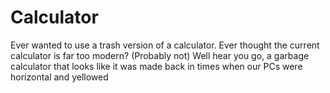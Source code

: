 # Calculator
Ever wanted to use a trash version of a calculator. Ever thought the current calculator is far too modern? (Probably not) Well hear you go, a garbage calculator that looks like it was made back in times when our PCs were horizontal and yellowed
